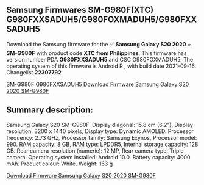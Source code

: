 <h2>Samsung Firmwares SM-G980F(XTC) G980FXXSADUH5/G980FOXMADUH5/G980FXXSADUH5</h2>
Download the Samsung firmware for the ✅ <strong>Samsung Galaxy S20 2020 </strong> ⭐ <strong>SM-G980F</strong> with product code <strong>XTC</strong> <strong> from Philippines</strong>. This firmware has version number PDA <strong>G980FXXSADUH5</strong> and CSC G980FOXMADUH5. The operating system of this firmware is Android R , with build date 2021-09-16. Changelist <strong>22307792</strong>.


[SM-G980F](https://samfirm.shop/samsung/model/SM-G980F)
[G980FXXSADUH5](https://samfirm.shop/samsung/pda/G980FXXSADUH5)
[Download Firmware Samsung Galaxy S20 2020 SM-G980F](https://samfirm.shop/samsung/firmware/458249)
<h2>Summary description:</h2>
<p>Samsung Galaxy S20 SM-G980F. Display diagonal: 15.8 cm (6.2"), Display resolution: 3200 x 1440 pixels, Display type: Dynamic AMOLED. Processor frequency: 2.73 GHz, Processor family: Samsung Exynos, Processor model: 990. RAM capacity: 8 GB, RAM type: LPDDR5, Internal storage capacity: 128 GB. Rear camera resolution (numeric): 12 MP, Rear camera type: Triple camera. Operating system installed: Android 10.0. Battery capacity: 4000 mAh. Product colour: White. Weight: 163 g</p>


[Download Firmware Samsung Galaxy S20 2020 SM-G980F](https://samfirm.shop/samsung/firmware/458249)
